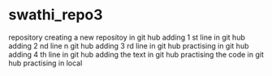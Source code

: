 # swathi_repo3
repository
creating a new repositoy in git hub
adding 1 st line in git hub
adding 2 nd line n git hub
adding 3 rd line in git hub
practising in git hub
adding 4 th line in git hub
adding the text in git hub
practising the code in git hub
practising in local 
